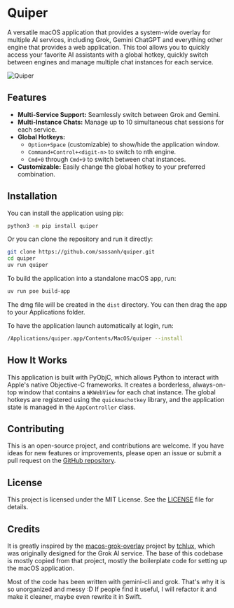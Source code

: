 # Quiper

A versatile macOS application that provides a system-wide overlay for multiple AI services, including Grok, Gemini ChatGPT and everything other engine that provides a web application. This tool allows you to quickly access your favorite AI assistants with a global hotkey, quickly switch between engines and manage multiple chat instances for each service.

![Quiper](https://quiper.sassanh.com/quiper-screenshot.jpg)

## Features

- **Multi-Service Support:** Seamlessly switch between Grok and Gemini.
- **Multi-Instance Chats:** Manage up to 10 simultaneous chat sessions for each service.
- **Global Hotkeys:**
  - `Option+Space` (customizable) to show/hide the application window.
  - `Command+Control+<digit-n>` to switch to nth engine.
  - `Cmd+0` through `Cmd+9` to switch between chat instances.
- **Customizable:** Easily change the global hotkey to your preferred combination.

## Installation

You can install the application using pip:

```bash
python3 -m pip install quiper
```

Or you can clone the repository and run it directly:

```bash
git clone https://github.com/sassanh/quiper.git
cd quiper
uv run quiper
```

To build the application into a standalone macOS app, run:

```bash
uv run poe build-app
```

The dmg file will be created in the `dist` directory. You can then drag the app to your Applications folder.

To have the application launch automatically at login, run:

```bash
/Applications/quiper.app/Contents/MacOS/quiper --install
```

## How It Works

This application is built with PyObjC, which allows Python to interact with Apple's native Objective-C frameworks. It creates a borderless, always-on-top window that contains a `WKWebView` for each chat instance. The global hotkeys are registered using the `quickmachotkey` library, and the application state is managed in the `AppController` class.

## Contributing

This is an open-source project, and contributions are welcome. If you have ideas for new features or improvements, please open an issue or submit a pull request on the [GitHub repository](https://github.com/sassanh/quiper).

## License

This project is licensed under the MIT License. See the [LICENSE](LICENSE) file for details.

## Credits

It is greatly inspired by the [macos-grok-overlay](https://github.com/tchlux/macos-grok-overlay) project by [tchlux](https://github.com/tchlux), which was originally designed for the Grok AI service. The base of this codebase is mostly copied from that project, mostly the boilerplate code for setting up the macOS application.

Most of the code has been written with gemini-cli and grok. That's why it is so unorganized and messy :D If people find it useful, I will refactor it and make it cleaner, maybe even rewrite it in Swift.
